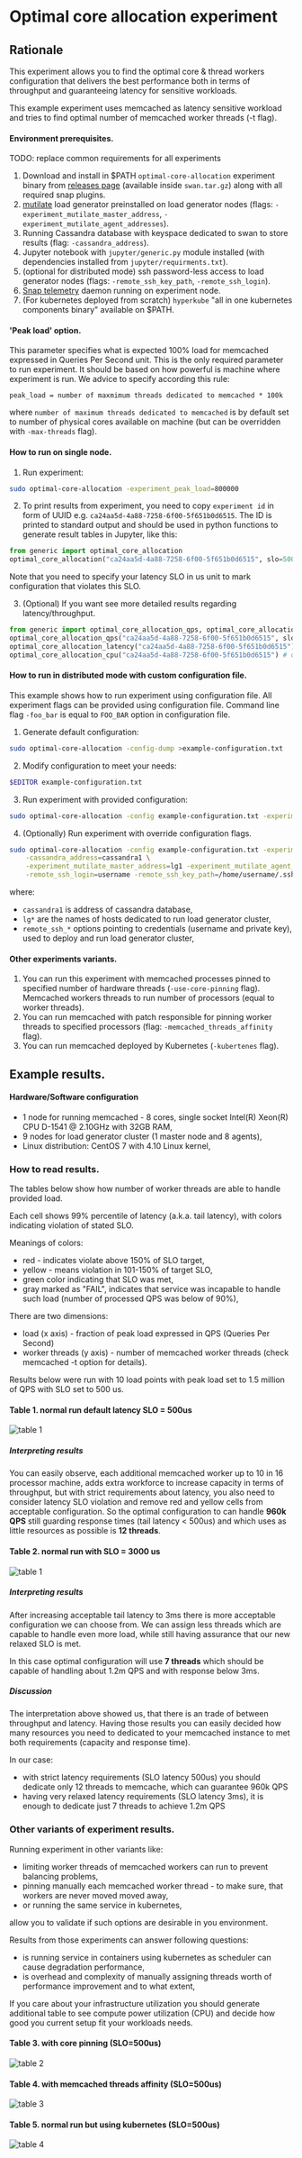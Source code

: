 # Optimal core allocation experiment

## Rationale

This experiment allows you to find the optimal core & thread workers configuration that delivers the best performance both 
in terms of throughput and guaranteeing latency for sensitive workloads.

This example experiment uses memcached as latency sensitive workload and tries to find optimal number of memcached worker threads (-t flag).

#### Environment prerequisites.

TODO: replace common requirements for all experiments

1. Download and install in $PATH `optimal-core-allocation` experiment binary from [releases page](https://github.com/intelsdi-x/swan/releases) (available inside `swan.tar.gz`) along with all required snap plugins.
1. [mutilate](https://github.com/leverich/mutilate) load generator preinstalled on load generator nodes (flags: `-experiment_mutilate_master_address`, `-experiment_mutilate_agent_addresses`).
1. Running Cassandra database with keyspace dedicated to swan to store results (flag: `-cassandra_address`).
1. Jupyter notebook with `jupyter/generic.py` module installed (with dependencies installed from `jupyter/requirments.txt`).
1. (optional for distributed mode) ssh password-less access to load generator nodes (flags: `-remote_ssh_key_path`, `-remote_ssh_login`).
1. [Snap telemetry](snap-telemetry.io) daemon running on experiment node. 
1. (For kubernetes deployed from scratch) `hyperkube` "all in one kubernetes components binary" available on $PATH.


#### 'Peak load' option.

This parameter specifies what is expected 100% load for memcached expressed in Queries Per Second unit.
This is the only required parameter to run experiment.
It should be based on how powerful is machine where experiment is run. We advice to specify according this rule:

```
peak_load = number of maxmimum threads dedicated to memcached * 100k 
```

where `number of maximum threads dedicated to memcached` is by default set to number of physical cores available on machine (but can be overridden with `-max-threads` flag).

#### How to run on single node.

1. Run experiment:

```bash
sudo optimal-core-allocation -experiment_peak_load=800000
```

2. To print results from experiment, you need to copy `experiment id` in form of UUID e.g. `ca24aa5d-4a88-7258-6f00-5f651b0d6515`.
The ID is printed to standard output and should be used in python functions to generate result tables in Jupyter, like this:

```python
from generic import optimal_core_allocation
optimal_core_allocation("ca24aa5d-4a88-7258-6f00-5f651b0d6515", slo=500) # 500us as latency SLO 
```

Note that you need to specify your latency SLO in us unit to mark configuration that violates this SLO.

3. (Optional) If you want see more detailed results regarding latency/throughput.

```python
from generic import optimal_core_allocation_qps, optimal_core_allocation_latency, optimal_core_allocation_cpu, 
optimal_core_allocation_qps("ca24aa5d-4a88-7258-6f00-5f651b0d6515", slo=500)
optimal_core_allocation_latency("ca24aa5d-4a88-7258-6f00-5f651b0d6515")
optimal_core_allocation_cpu("ca24aa5d-4a88-7258-6f00-5f651b0d6515") # only available when run with -use_USE_collector flag
```

#### How to run in distributed mode with custom configuration file.

This example shows how to run experiment using configuration file.
All experiment flags can be provided using configuration file. Command line flag `-foo_bar` is equal to `FOO_BAR` option in configuration file.

1. Generate default configuration: 

```bash
sudo optimal-core-allocation -config-dump >example-configuration.txt
```

2. Modify configuration to meet your needs:

```bash
$EDITOR example-configuration.txt
```

3. Run experiment with provided configuration:

```bash
sudo optimal-core-allocation -config example-configuration.txt -experiment_peak_load=800000
```

4. (Optionally) Run experiment with override configuration flags.

```bash
sudo optimal-core-allocation -config example-configuration.txt -experiment_peak_load=800000 \
    -cassandra_address=cassandra1 \
    -experiment_mutilate_master_address=lg1 -experiment_mutilate_agent_addresses=lg2,lg3 \
    -remote_ssh_login=username -remote_ssh_key_path=/home/username/.ssh/id_rsa
```

where:

- `cassandra1` is address of cassandra database,
- `lg*` are the names of hosts dedicated to run load generator cluster,
- `remote_ssh_*` options pointing to credentials (username and private key), used to deploy and run load generator cluster,

#### Other experiments variants.

1. You can run this experiment with memcached processes pinned to specified number of hardware threads (`-use-core-pinning` flag). Memcached workers threads to run number of processors (equal to worker threads).
1. You can run memcached with patch responsible for pinning worker threads to specified processors (flag: `-memcached_threads_affinity` flag).
1. You can run memcached deployed by Kubernetes (`-kubertenes` flag). 

## Example results.

#### Hardware/Software configuration

- 1 node for running memcached - 8 cores, single socket Intel(R) Xeon(R) CPU D-1541 @ 2.10GHz with 32GB RAM,
- 9 nodes for load generator cluster (1 master node and 8 agents),
- Linux distribution: CentOS 7 with 4.10 Linux kernel,

### How to read results.

The tables below show how number of worker threads are able to handle provided load.

Each cell shows 99% percentile of latency (a.k.a. tail latency), with colors indicating violation of stated SLO.

Meanings of colors:
- red - indicates violate above 150% of SLO target, 
- yellow - means violation in 101-150% of target SLO, 
- green color indicating that SLO was met,
- gray marked as "FAIL", indicates that service was incapable to handle such load (number of processed QPS was below of 90%),

There are two dimensions:
- load (x axis) - fraction of peak load expressed in QPS (Queries Per Second)
- worker threads (y axis) - number of memcached worker threads (check memcached -t option for details).

Results below were run with 10 load points with peak load set to 1.5 million of QPS with SLO set to 500 us.

#### Table 1. normal run default latency SLO = 500us

![table 1](result-local.PNG)

##### Interpreting results

You can easily observe, each additional memcached worker up to 10 in 16 processor machine, adds extra workforce to increase capacity in terms of throughput,
but with strict requirements about latency, you also need to consider latency SLO violation and remove red and yellow cells from acceptable configuration.
So the optimal configuration to can handle **960k QPS** still guarding response times (tail latency < 500us) and which uses as little resources as possible is **12 threads**.

#### Table 2. normal run with SLO = 3000 us

![table 1](result-local-slo3000.PNG)

##### Interpreting results

After increasing acceptable tail latency to 3ms there is more acceptable configuration we can choose from.
We can assign less threads which are capable to handle even more load, while still having assurance that our new relaxed SLO is met.

In this case optimal configuration will use **7 threads** which should be capable of handling about 1.2m QPS and with response below 3ms.

##### Discussion

The interpretation above showed us, that there is an trade of between throughput and latency.
Having those results you can easily decided how many resources you need to dedicated to your memcached instance to met both requirements (capacity and response time).

In our case:
- with strict latency requirements (SLO latency 500us) you should dedicate only 12 threads to memcache, which can guarantee 960k QPS
- having very relaxed latency requirements (SLO latency 3ms), it is enough to dedicate just 7 threads to achieve 1.2m QPS 

### Other variants of experiment results.

Running experiment in other variants like:

- limiting worker threads of memcached workers can run to prevent balancing problems,
- pinning manually each memcached worker thread - to make sure, that workers are never moved moved away,
- or running the same service in kubernetes,

allow you to validate if such options are desirable in you environment.

Results from those experiments can answer following questions: 
- is running service in containers using kubernetes as scheduler can cause degradation performance,
- is overhead and complexity of manually assigning threads  worth of performance improvement and to what extent, 

If you care about your infrastructure utilization you should generate additional table to see compute power utilization (CPU)
and decide how good you current setup fit your workloads needs.

#### Table 3. with core pinning (SLO=500us)

![table 2](result-local-core-pinning.PNG)

#### Table 4. with memcached threads affinity (SLO=500us)

![table 3](result-local-memcached-thread-affinity.PNG)

#### Table 5. normal run but using kubernetes (SLO=500us)

![table 4](result-kubernetes.PNG)
